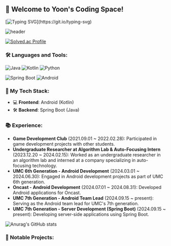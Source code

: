 ## 👋 Welcome to Yoon's Coding Space!

[![Typing SVG](https://readme-typing-svg.demolab.com?font=Fira+Code&pause=1000&color=BE76F7&center=true&width=435&lines=Hi!!+Welcome+to+Yoons+home!)](https://git.io/typing-svg)

![header](https://capsule-render.vercel.app/api?type=shark&color=auto&height=250&section=header&text=Welcome%0AI'm%0AYoon%0Ahaha&fontSize=70&animation=scaleIn)

[![Solved.ac Profile](http://mazassumnida.wtf/api/v2/generate_badge?boj=dkssudsksdbsldia)](https://solved.ac/dkssudsksdbsldia)

### 🛠️ Languages and Tools:
![Java](https://img.shields.io/badge/Java-ED8B00?style=for-the-badge&logo=java&logoColor=white)
![Kotlin](https://img.shields.io/badge/Kotlin-0095D5?style=for-the-badge&logo=kotlin&logoColor=white)
![Python](https://img.shields.io/badge/Python-3776AB?style=for-the-badge&logo=python&logoColor=white)

![Spring Boot](https://img.shields.io/badge/Spring%20Boot-6DB33F?style=for-the-badge&logo=spring-boot&logoColor=white)
![Android](https://img.shields.io/badge/Android-3DDC84?style=for-the-badge&logo=android&logoColor=white)

### 🚀 My Tech Stack:
- 💻 **Frontend**: Android (Kotlin)
- 🛠️ **Backend**: Spring Boot (Java)

### 📚 Experience:
- **Game Development Club** (2021.09.01 ~ 2022.02.28): Participated in game development projects with other students.
- **Undergraduate Researcher at Algorithm Lab & Auto-Focusing Intern** (2023.12.20 ~ 2024.02.15): Worked as an undergraduate researcher in an algorithm lab and interned at a company specializing in auto-focusing technology.
- **UMC 6th Generation - Android Development** (2024.03.01 ~ 2024.06.30): Engaged in Android development projects as part of UMC 6th generation.
- **Oncast - Android Development** (2024.07.01 ~ 2024.08.31): Developed Android applications for Oncast.
- **UMC 7th Generation - Android Team Lead** (2024.09.15 ~ present): Serving as the Android team lead for UMC's 7th generation.
- **UMC 7th Generation - Server Development (Spring Boot)** (2024.09.15 ~ present): Developing server-side applications using Spring Boot.

![Anurag's GitHub stats](https://github-readme-stats.vercel.app/api?username=Yoon0221&show_icons=true&theme=radical)

### 💼 Notable Projects:


